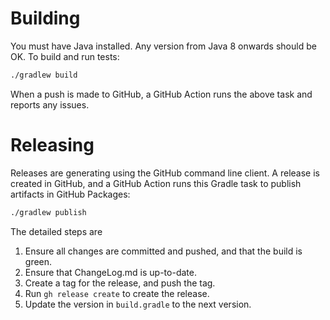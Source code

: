
# Building

You must have Java installed. Any version from Java 8 onwards should be OK.
To build and run tests:

``` bash
./gradlew build
```

When a push is made to GitHub, a GitHub Action runs the above task and reports any issues.

# Releasing

Releases are generating using the GitHub command line client. 
A release is created in GitHub, and a GitHub Action runs this Gradle task to publish artifacts in GitHub Packages:

``` bash
./gradlew publish
```

The detailed steps are

1. Ensure all changes are committed and pushed, and that the build is green.
2. Ensure that ChangeLog.md is up-to-date.
3. Create a tag for the release, and push the tag.
4. Run `gh release create` to create the release.
5. Update the version in `build.gradle` to the next version.

